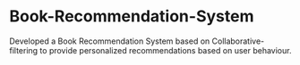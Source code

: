 # Book-Recommendation-System
Developed a Book Recommendation System based on Collaborative-filtering to provide  personalized recommendations based on user behaviour.
